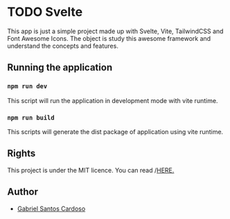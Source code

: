 # TODO Svelte

This app is just a simple project made up with Svelte, Vite, TailwindCSS and Font Awesome Icons. The object is study this awesome framework and understand the concepts and features.

## Running the application

### `npm run dev`

This script will run the application in development mode with vite runtime.

### `npm run build`

This scripts will generate the dist package of application using vite runtime.

## Rights

This project is under the MIT licence. You can read /[HERE.](LICENSE)

## Author

* [Gabriel Santos Cardoso](https://linkedin.com/in/eng-gabrielscardoso)

